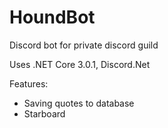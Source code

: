 # HoundBot
Discord bot for private discord guild

Uses .NET Core 3.0.1, Discord.Net

Features: 
  * Saving quotes to database
  * Starboard
